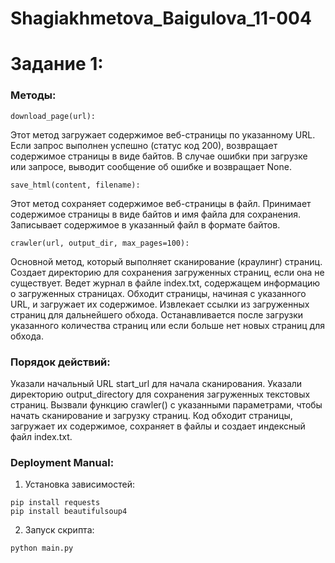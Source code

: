 # Shagiakhmetova_Baigulova_11-004

# Задание 1: 
### Методы:

```
download_page(url):
```
Этот метод загружает содержимое веб-страницы по указанному URL.
Если запрос выполнен успешно (статус код 200), возвращает содержимое страницы в виде байтов.
В случае ошибки при загрузке или запросе, выводит сообщение об ошибке и возвращает None.

```
save_html(content, filename):
```
Этот метод сохраняет содержимое веб-страницы в файл.
Принимает содержимое страницы в виде байтов и имя файла для сохранения.
Записывает содержимое в указанный файл в формате байтов.

```
crawler(url, output_dir, max_pages=100):
```
Основной метод, который выполняет сканирование (краулинг) страниц.
Создает директорию для сохранения загруженных страниц, если она не существует.
Ведет журнал в файле index.txt, содержащем информацию о загруженных страницах.
Обходит страницы, начиная с указанного URL, и загружает их содержимое.
Извлекает ссылки из загруженных страниц для дальнейшего обхода.
Останавливается после загрузки указанного количества страниц или если больше нет новых страниц для обхода.

### Порядок действий:
Указали начальный URL start_url для начала сканирования.
Указали директорию output_directory для сохранения загруженных текстовых страниц.
Вызвали функцию crawler() с указанными параметрами, чтобы начать сканирование и загрузку страниц.
Код обходит страницы, загружает их содержимое, сохраняет в файлы и создает индексный файл index.txt.

### Deployment Manual:
1. Установка зависимостей:
```
pip install requests
pip install beautifulsoup4
```

2. Запуск скрипта:
```
python main.py
```
